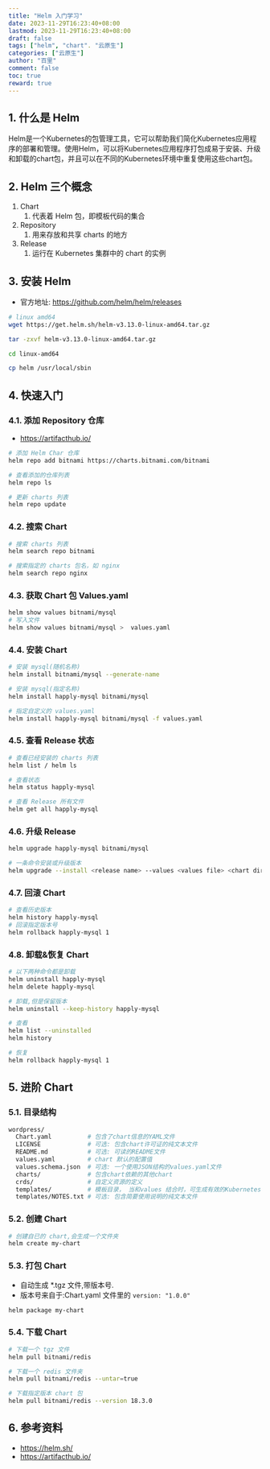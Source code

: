 ```yaml
---
title: "Helm 入门学习"
date: 2023-11-29T16:23:40+08:00
lastmod: 2023-11-29T16:23:40+08:00
draft: false
tags: ["helm", "chart". "云原生"]
categories: ["云原生"]
author: "百里"
comment: false
toc: true
reward: true
---
```


## 1. 什么是 Helm

Helm是一个Kubernetes的包管理工具，它可以帮助我们简化Kubernetes应用程序的部署和管理。使用Helm，可以将Kubernetes应用程序打包成易于安装、升级和卸载的chart包，并且可以在不同的Kubernetes环境中重复使用这些chart包。

## 2. Helm 三个概念

1. Chart
   1. 代表着 Helm 包，即模板代码的集合
2. Repository
   1. 用来存放和共享 charts 的地方
3. Release
   1. 运行在 Kubernetes 集群中的 chart 的实例

## 3. 安装 Helm

- 官方地址: <https://github.com/helm/helm/releases>

```sh
# linux amd64
wget https://get.helm.sh/helm-v3.13.0-linux-amd64.tar.gz

tar -zxvf helm-v3.13.0-linux-amd64.tar.gz

cd linux-amd64

cp helm /usr/local/sbin
```

## 4. 快速入门

### 4.1. 添加 Repository 仓库

- <https://artifacthub.io/>

```sh
# 添加 Helm Char 仓库
helm repo add bitnami https://charts.bitnami.com/bitnami

# 查看添加的仓库列表
helm repo ls

# 更新 charts 列表
helm repo update
```

### 4.2. 搜索 Chart

```sh
# 搜索 charts 列表
helm search repo bitnami

# 搜索指定的 charts 包名，如 nginx
helm search repo nginx
```

### 4.3. 获取 Chart 包 Values.yaml

```sh
helm show values bitnami/mysql
# 写入文件
helm show values bitnami/mysql >  values.yaml
```

### 4.4. 安装 Chart

```sh
# 安装 mysql(随机名称)
helm install bitnami/mysql --generate-name

# 安装 mysql(指定名称)
helm install happly-mysql bitnami/mysql

# 指定自定义的 values.yaml
helm install happly-mysql bitnami/mysql -f values.yaml
```

### 4.5. 查看 Release 状态

```sh
# 查看已经安装的 charts 列表
helm list / helm ls 

# 查看状态
helm status happly-mysql

# 查看 Release 所有文件
helm get all happly-mysql
```

### 4.6. 升级 Release

```sh
helm upgrade happly-mysql bitnami/mysql

# 一条命令安装或升级版本
helm upgrade --install <release name> --values <values file> <chart directory>
```

### 4.7. 回滚 Chart

```sh
# 查看历史版本
helm history happly-mysql
# 回滚指定版本号
helm rollback happly-mysql 1
```

### 4.8. 卸载&恢复 Chart

```sh
# 以下两种命令都是卸载
helm uninstall happly-mysql
helm delete happly-mysql

# 卸载,但是保留版本
helm uninstall --keep-history happly-mysql

# 查看
helm list --uninstalled
helm history 

# 恢复
helm rollback happly-mysql 1
```

## 5. 进阶 Chart

### 5.1. 目录结构

```sh
wordpress/
  Chart.yaml          # 包含了chart信息的YAML文件
  LICENSE             # 可选: 包含chart许可证的纯文本文件
  README.md           # 可选: 可读的README文件
  values.yaml         # chart 默认的配置值
  values.schema.json  # 可选: 一个使用JSON结构的values.yaml文件
  charts/             # 包含chart依赖的其他chart
  crds/               # 自定义资源的定义
  templates/          # 模板目录， 当和values 结合时，可生成有效的Kubernetes manifest文件
  templates/NOTES.txt # 可选: 包含简要使用说明的纯文本文件
```

### 5.2. 创建 Chart

```sh
# 创建自已的 chart,会生成一个文件夹
helm create my-chart
```

### 5.3. 打包 Chart

- 自动生成 *.tgz 文件,带版本号.
- 版本号来自于:Chart.yaml 文件里的 `version: "1.0.0"`

```sh
helm package my-chart
```

### 5.4. 下载 Chart

```sh
# 下载一个 tgz 文件
helm pull bitnami/redis 

# 下载一个 redis 文件夹
helm pull bitnami/redis --untar=true

# 下载指定版本 chart 包
helm pull bitnami/redis --version 18.3.0
```

## 6. 参考资料

- <https://helm.sh/>
- <https://artifacthub.io/>

